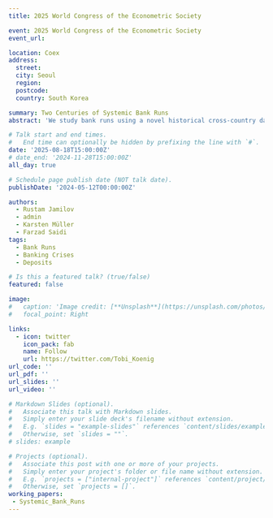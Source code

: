 ```yaml
---
title: 2025 World Congress of the Econometric Society

event: 2025 World Congress of the Econometric Society
event_url: 

location: Coex
address: 
  street: 
  city: Seoul
  region: 
  postcode: 
  country: South Korea

summary: Two Centuries of Systemic Bank Runs
abstract: 'We study bank runs using a novel historical cross-country dataset that covers 184 countries since 1800 and combines a new narrative chronology with statistical indicators of bank deposit withdrawals. We document the following facts: (i) the unconditional likelihood of a bank run is 1.9%, and that of significant deposit withdrawals is 12.5%; (ii) systemic bank runs---those that are accompanied by deposit withdrawals---are associated with substantially larger output losses than non-systemic runs or deposit contractions alone; (iii) bank runs are contractionary even when they are not triggered by fundamental causes, banks are well-capitalized, and there is no evidence of a crisis or widespread failures in the banking sector; (iv) in both historical and contemporary episodes, depositors tend to run on highly leveraged banks, which leads to a credit crunch and a reallocation of deposits across banks; and (v) liability guarantees are associated with lower output losses after systemic runs, while having a lender of last resort or deposit insurance reduces the probability of a run becoming systemic. Overall, our findings highlight a key role of sudden bank liability disruptions in economic fluctuations, over and above other sources of financial fragility.'

# Talk start and end times.
#   End time can optionally be hidden by prefixing the line with `#`.
date: '2025-08-18T15:00:00Z'
# date_end: '2024-11-28T15:00:00Z'
all_day: true

# Schedule page publish date (NOT talk date).
publishDate: '2024-05-12T00:00:00Z'

authors:
  - Rustam Jamilov
  - admin
  - Karsten Müller
  - Farzad Saidi
tags:
  - Bank Runs
  - Banking Crises
  - Deposits	

# Is this a featured talk? (true/false)
featured: false

image: 
#   caption: 'Image credit: [**Unsplash**](https://unsplash.com/photos/bzdhc5b3Bxs)'
#   focal_point: Right

links:
  - icon: twitter
    icon_pack: fab
    name: Follow
    url: https://twitter.com/Tobi_Koenig
url_code: ''
url_pdf: ''
url_slides: ''
url_video: ''

# Markdown Slides (optional).
#   Associate this talk with Markdown slides.
#   Simply enter your slide deck's filename without extension.
#   E.g. `slides = "example-slides"` references `content/slides/example-slides.md`.
#   Otherwise, set `slides = ""`.
# slides: example

# Projects (optional).
#   Associate this post with one or more of your projects.
#   Simply enter your project's folder or file name without extension.
#   E.g. `projects = ["internal-project"]` references `content/project/deep-learning/index.md`.
#   Otherwise, set `projects = []`.
working_papers:
 - Systemic_Bank_Runs
---
```


<!-- {{% callout note %}}
Click on the **Slides** button above to view the built-in slides feature.
{{% /callout %}} -->

<!-- Slides can be added in a few ways: -->

<!-- - **Create** slides using Wowchemy's [_Slides_](https://wowchemy.com/docs/managing-content/#create-slides) feature and link using `slides` parameter in the front matter of the talk file
- **Upload** an existing slide deck to `static/` and link using `url_slides` parameter in the front matter of the talk file
- **Embed** your slides (e.g. Google Slides) or presentation video on this page using [shortcodes](https://wowchemy.com/docs/writing-markdown-latex/).
Further event details, including [page elements](https://wowchemy.com/docs/writing-markdown-latex/) such as image galleries, can be  added to the body of this page.
 -->
